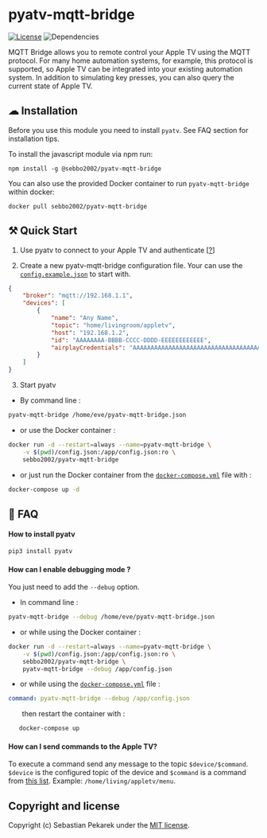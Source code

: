 # pyatv-mqtt-bridge

[![License](https://img.shields.io/badge/license-MIT-blue.svg?style=flat-square)](LICENSE)
![Dependencies](https://img.shields.io/depfu/sebbo2002/pyatv-mqtt-bridge?style=flat-square)

MQTT Bridge allows you to remote control your Apple TV using the MQTT protocol. For many home automation systems, for
example, this protocol is supported, so Apple TV can be integrated into your existing automation system. In addition to
simulating key presses, you can also query the current state of Apple TV.

## ☁ Installation

Before you use this module you need to install `pyatv`. See FAQ section for installation tips.

To install the javascript module via npm run:

    npm install -g @sebbo2002/pyatv-mqtt-bridge

You can also use the provided Docker container to run `pyatv-mqtt-bridge` within docker:

    docker pull sebbo2002/pyatv-mqtt-bridge

## ⚒ Quick Start

1. Use pyatv to connect to your Apple TV and authenticate [[?](https://pyatv.dev/documentation/getting-started/)]

2. Create a new pyatv-mqtt-bridge configuration file. Your can use the
   [`config.example.json`](https://github.com/sebbo2002/pyatv-mqtt-bridge/blob/develop/config.example.json) to start
   with.

```json
{
    "broker": "mqtt://192.168.1.1",
    "devices": [
        {
            "name": "Any Name",
            "topic": "home/livingroom/appletv",
            "host": "192.168.1.2",
            "id": "AAAAAAAA-BBBB-CCCC-DDDD-EEEEEEEEEEEE",
            "airplayCredentials": "AAAAAAAAAAAAAAAAAAAAAAAAAAAAAAAAAAAAAAAAAAAAAAAAAAAAAAAAAAAAAAAA:BBBBBBBBBBBBBBBBBBBBBBBBBBBBBBBBBBBBBBBBBBBBBBBBBBBBBBBBBBBBBBBB:CCCCCCCCCCCCCCCCCCCCCCCCCCCCCCCCCCCCCCCCCCCCCCCCCCCCCCCCCCCCCCCC:DDDDDDDDDDDDDDDDDDDDDDDDDDDDDDDDDDDDDDDDDDDDDDDDDDDDDDDDDDDDDDDD"
        }
    ]
}
```

3. Start pyatv

-   By command line :

```bash
pyatv-mqtt-bridge /home/eve/pyatv-mqtt-bridge.json
```

-   or use the Docker container :

```bash
docker run -d --restart=always --name=pyatv-mqtt-bridge \
    -v $(pwd)/config.json:/app/config.json:ro \
    sebbo2002/pyatv-mqtt-bridge
```

-   or just run the Docker container from the [`docker-compose.yml`](docker-compose.yml) file with :

```bash
docker-compose up -d
```

## 🤨 FAQ

#### How to install pyatv

```bash
pip3 install pyatv
```

#### How can I enable debugging mode ?

You just need to add the `--debug` option.

-   In command line :

```bash
pyatv-mqtt-bridge --debug /home/eve/pyatv-mqtt-bridge.json
```

-   or while using the Docker container :

```bash
docker run -d --restart=always --name=pyatv-mqtt-bridge \
    -v $(pwd)/config.json:/app/config.json:ro \
    sebbo2002/pyatv-mqtt-bridge \
    pyatv-mqtt-bridge --debug /app/config.json
```

-   or while using the [`docker-compose.yml`](docker-compose.yml) file :

```yaml
command: pyatv-mqtt-bridge --debug /app/config.json
```

&nbsp;&nbsp;&nbsp;&nbsp;&nbsp;&nbsp;&nbsp;then restart the container with :

```bash
   docker-compose up
```

#### How can I send commands to the Apple TV?

To execute a command send any message to the topic `$device/$command`. `$device` is the configured topic of the device
and `$command` is a command from [this list](https://github.com/sebbo2002/node-pyatv/blob/develop/src/lib/types.ts#L49).
Example: `/home/living/appletv/menu`.

## Copyright and license

Copyright (c) Sebastian Pekarek under the [MIT license](LICENSE).
